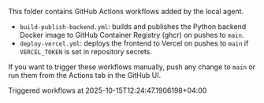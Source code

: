 This folder contains GitHub Actions workflows added by the local agent.

- `build-publish-backend.yml`: builds and publishes the Python backend Docker image to GitHub Container Registry (ghcr) on pushes to `main`.
- `deploy-vercel.yml`: deploys the frontend to Vercel on pushes to `main` if `VERCEL_TOKEN` is set in repository secrets.

If you want to trigger these workflows manually, push any change to `main` or run them from the Actions tab in the GitHub UI.

Triggered workflows at 2025-10-15T12:24:47.1906198+04:00
